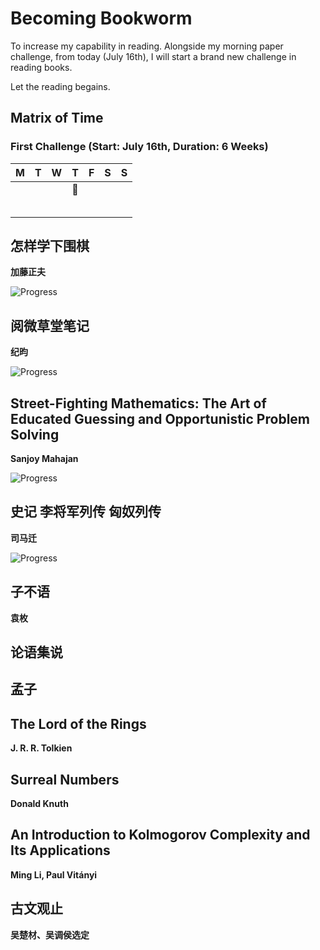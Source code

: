 # Becoming Bookworm

To increase my capability in reading. Alongside my morning paper challenge, from today (July 16th), I will start a brand new challenge in reading books.

Let the reading begains.


## Matrix of Time

### First Challenge (Start: July 16th, Duration: 6 Weeks)

| M | T | W | T      | F | S | S |
|---|---|---|--------|---|---|---|
|   |   |   | :tada: |   |   |   |
|   |   |   |        |   |   |   |
|   |   |   |        |   |   |   |
|   |   |   |        |   |   |   |
|   |   |   |        |   |   |   |
|   |   |   |        |   |   |   |

## 怎样学下围棋

__加藤正夫__

![Progress](https://progress-bar.dev/104/?scale=208&title=怎样学下围棋%20%20%20%20%20&width=720&suffix=)

## 阅微草堂笔记

__纪昀__

![Progress](https://progress-bar.dev/58/?scale=591&title=阅微草堂笔记%20%20%20%20%20&width=720&suffix=)

## Street-Fighting Mathematics: The Art of Educated Guessing and Opportunistic Problem Solving

__Sanjoy Mahajan__

![Progress](https://progress-bar.dev/1/?scale=121&title=Street-Fighting%20Mathematics&width=720&suffix=)

## 史记 李将军列传 匈奴列传

__司马迁__

![Progress](https://progress-bar.dev/7/?scale=110&title=史记%20&width=720&suffix=)

## 子不语

__袁枚__

## 论语集说

## 孟子

## The Lord of the Rings

__J. R. R. Tolkien__

## Surreal Numbers

__Donald Knuth__

## An Introduction to Kolmogorov Complexity and Its Applications

__Ming Li, Paul Vitányi__

## 古文观止

__吴楚材、吴调侯选定__
